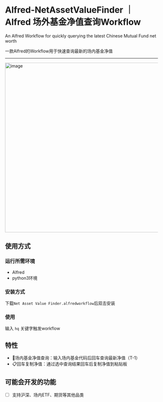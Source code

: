 # Alfred-NetAssetValueFinder ｜ Alfred 场外基金净值查询Workflow

An Alfred Workflow for quickly querying the latest Chinese Mutual Fund net worth

一款Alfred的Workflow用于快速查询最新的场内基金净值

---

<img width="559" alt="image" src="https://github.com/Leon2xiaowu/Alfred-NetAssetValueFinder/assets/51850815/a07b8207-0737-4a1a-bcc0-07f9844a788e">

## 使用方式

### 运行所需环境

- Alfred
- python3环境

### 安装方式

下载`Net Asset Value Finder.alfredworkflow`后双击安装

### 使用

输入 `hq` 关键字触发workflow

## 特性

- 📖场内基金净值查询：输入场内基金代码后回车查询最新净值（T-1）
- 📋回车复制净值：通过选中查询结果回车后复制净值到粘贴板

## 可能会开发的功能

- [ ] 支持沪深、场内ETF、期货等其他品类


